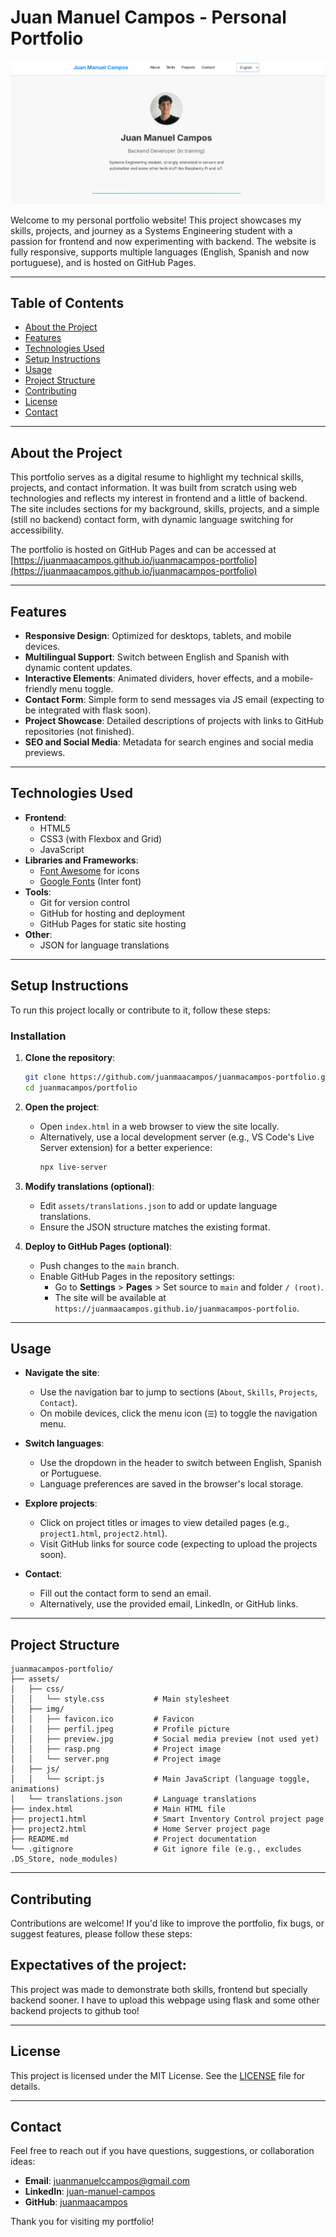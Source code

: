 # Juan Manuel Campos - Personal Portfolio

![Portfolio Preview](assets/img/preview.png)

Welcome to my personal portfolio website! This project showcases my skills, projects, and journey as a Systems Engineering student with a passion for frontend and now experimenting with backend. The website is fully responsive, supports multiple languages (English, Spanish and now portuguese), and is hosted on GitHub Pages.

---

## Table of Contents
- [About the Project](#about-the-project)
- [Features](#features)
- [Technologies Used](#technologies-used)
- [Setup Instructions](#setup-instructions)
- [Usage](#usage)
- [Project Structure](#project-structure)
- [Contributing](#contributing)
- [License](#license)
- [Contact](#contact)

---

## About the Project

This portfolio serves as a digital resume to highlight my technical skills, projects, and contact information. It was built from scratch using  web technologies and reflects my interest in frontend and a little of backend. The site includes sections for my background, skills, projects, and a simple (still no backend) contact form, with dynamic language switching for accessibility.

The portfolio is hosted on GitHub Pages and can be accessed at [https://juanmaacampos.github.io/juanmacampos-portfolio](https://juanmaacampos.github.io/juanmacampos-portfolio)

---

## Features

- **Responsive Design**: Optimized for desktops, tablets, and mobile devices.
- **Multilingual Support**: Switch between English and Spanish with dynamic content updates.
- **Interactive Elements**: Animated dividers, hover effects, and a mobile-friendly menu toggle.
- **Contact Form**: Simple form to send messages via JS email (expecting to be integrated with flask soon).
- **Project Showcase**: Detailed descriptions of projects with links to GitHub repositories (not finished).
- **SEO and Social Media**: Metadata for search engines and social media previews.

---

## Technologies Used

- **Frontend**:
  - HTML5
  - CSS3 (with Flexbox and Grid)
  - JavaScript
- **Libraries and Frameworks**:
  - [Font Awesome](https://fontawesome.com/) for icons
  - [Google Fonts](https://fonts.google.com/) (Inter font)
- **Tools**:
  - Git for version control
  - GitHub for hosting and deployment
  - GitHub Pages for static site hosting
- **Other**:
  - JSON for language translations

---

## Setup Instructions

To run this project locally or contribute to it, follow these steps:

### Installation
1. **Clone the repository**:
   ```bash
   git clone https://github.com/juanmaacampos/juanmacampos-portfolio.git
   cd juanmacampos/portfolio
   ```

2. **Open the project**:
   - Open `index.html` in a web browser to view the site locally.
   - Alternatively, use a local development server (e.g., VS Code's Live Server extension) for a better experience:
     ```bash
     npx live-server
     ```

3. **Modify translations (optional)**:
   - Edit `assets/translations.json` to add or update language translations.
   - Ensure the JSON structure matches the existing format.

4. **Deploy to GitHub Pages (optional)**:
   - Push changes to the `main` branch.
   - Enable GitHub Pages in the repository settings:
     - Go to **Settings** > **Pages** > Set source to `main` and folder `/ (root)`.
     - The site will be available at `https://juanmaacampos.github.io/juanmacampos-portfolio`.

---

## Usage

- **Navigate the site**:
  - Use the  navigation bar to jump to sections (`About`, `Skills`, `Projects`, `Contact`).
  - On mobile devices, click the menu icon (`☰`) to toggle the navigation menu.

- **Switch languages**:
  - Use the dropdown in the header to switch between English, Spanish or Portuguese.
  - Language preferences are saved in the browser's local storage.

- **Explore projects**:
  - Click on project titles or images to view detailed pages (e.g., `project1.html`, `project2.html`).
  - Visit GitHub links for source code (expecting to upload the projects soon).

- **Contact**:
  - Fill out the contact form to send an email.
  - Alternatively, use the provided email, LinkedIn, or GitHub links.

---

## Project Structure

```plaintext
juanmacampos-portfolio/
├── assets/
│   ├── css/
│   │   └── style.css           # Main stylesheet
│   ├── img/
│   │   ├── favicon.ico         # Favicon
│   │   ├── perfil.jpeg         # Profile picture
│   │   ├── preview.jpg         # Social media preview (not used yet)
│   │   ├── rasp.png            # Project image
│   │   └── server.png          # Project image
│   ├── js/
│   │   └── script.js           # Main JavaScript (language toggle, animations)
│   └── translations.json       # Language translations
├── index.html                  # Main HTML file
├── project1.html               # Smart Inventory Control project page
├── project2.html               # Home Server project page
├── README.md                   # Project documentation
└── .gitignore                  # Git ignore file (e.g., excludes .DS_Store, node_modules)
```

---

## Contributing

Contributions are welcome! If you'd like to improve the portfolio, fix bugs, or suggest features, please follow these steps:

## Expectatives of the project:

This project was made to demonstrate both skills, frontend but specially backend sooner. I have to upload this webpage using flask and some other backend projects to github too!

---

## License

This project is licensed under the MIT License. See the [LICENSE](LICENSE) file for details.

---

## Contact

Feel free to reach out if you have questions, suggestions, or collaboration ideas:

- **Email**: [juanmanuelccampos@gmail.com](mailto:juanmanuelccampos@gmail.com)
- **LinkedIn**: [juan-manuel-campos](https://www.linkedin.com/in/juan-manuel-campos-83abb9326/)
- **GitHub**: [juanmaacampos](https://github.com/juanmaacampos)

Thank you for visiting my portfolio!

